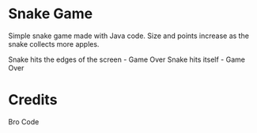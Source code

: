 # Snake Game
Simple snake game made with Java code.
Size and points increase as the snake collects more apples.

Snake hits the edges of the screen - Game Over
Snake hits itself - Game Over

# Credits
Bro Code
